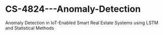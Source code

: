 # CS-4824---Anomaly-Detection
Anomaly Detection in IoT-Enabled Smart Real Estate Systems using LSTM and Statistical Methods
